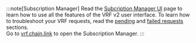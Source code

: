 :::note[Subscription Manager]
Read the [Subcription Manager UI](/vrf/v2/subscription/ui/) page to learn how to use all the features of the VRF v2 user interface. To learn how to troubleshoot your VRF requests, read the [pending](/vrf/v2/subscription/ui/#pending) and [failed requests](/vrf/v2/subscription/ui/#failed-requests) sections.<br/>
Go to [vrf.chain.link](https://vrf.chain.link) to open the Subscription Manager.
:::
